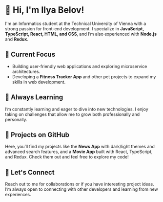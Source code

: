 # 👋 Hi, I'm Ilya Belov!

I'm an Informatics student at the Technical University of Vienna with a strong passion for front-end development. I specialize in **JavaScript, TypeScript, React, HTML, and CSS**, and I’m also experienced with **Node.js** and **Redux**.

## 🔭 Current Focus
- Building user-friendly web applications and exploring microservice architectures.
- Developing a **Fitness Tracker App** and other pet projects to expand my skills in web development.

## 🌱 Always Learning
I’m constantly learning and eager to dive into new technologies. I enjoy taking on challenges that allow me to grow both professionally and personally.

## 💼 Projects on GitHub
Here, you’ll find my projects like the **News App** with dark/light themes and advanced search features, and a **Movie App** built with React, TypeScript, and Redux. Check them out and feel free to explore my code!

## 💬 Let's Connect
Reach out to me for collaborations or if you have interesting project ideas. I’m always open to connecting with other developers and learning from new experiences.
